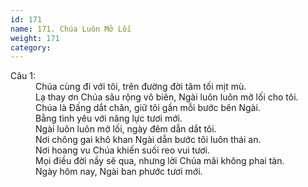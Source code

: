 ```yaml
---
id: 171
name: 171. Chúa Luôn Mở Lối
weight: 171
category: 
---
```

<dl><dt>Câu 1:</dt><dd data-verse="1">Chúa cùng đi với tôi, trên đường đời tăm tối mịt mù. <br/>Lạ thay ơn Chúa sâu rộng vô biên, Ngài luôn luôn mở lối cho tôi. <br/>Chúa là Đấng dắt chăn, giữ tôi gần mỗi bước bên Ngài. <br/>Bằng tình yêu với năng lực tươi mới. <br/>Ngài luôn luôn mở lối, ngày đêm dẫn dắt tôi. <br/>Nơi chông gai khô khan Ngài dẫn bước tôi luôn thái an. <br/>Nơi hoang vu Chúa khiến suối reo vui tươi. <br/>Mọi điều đời nầy sẽ qua, nhưng lời Chúa mãi không phai tàn. <br/>Ngày hôm nay, Ngài ban phước tươi mới. </dd></dl>
